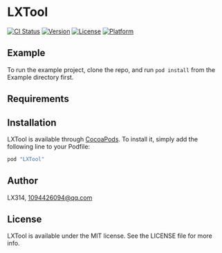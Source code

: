 # LXTool

[![CI Status](http://img.shields.io/travis/LX314/LXTool.svg?style=flat)](https://travis-ci.org/LX314/LXTool)
[![Version](https://img.shields.io/cocoapods/v/LXTool.svg?style=flat)](http://cocoapods.org/pods/LXTool)
[![License](https://img.shields.io/cocoapods/l/LXTool.svg?style=flat)](http://cocoapods.org/pods/LXTool)
[![Platform](https://img.shields.io/cocoapods/p/LXTool.svg?style=flat)](http://cocoapods.org/pods/LXTool)

## Example

To run the example project, clone the repo, and run `pod install` from the Example directory first.

## Requirements

## Installation

LXTool is available through [CocoaPods](http://cocoapods.org). To install
it, simply add the following line to your Podfile:

```ruby
pod "LXTool"
```

## Author

LX314, 1094426094@qq.com

## License

LXTool is available under the MIT license. See the LICENSE file for more info.
